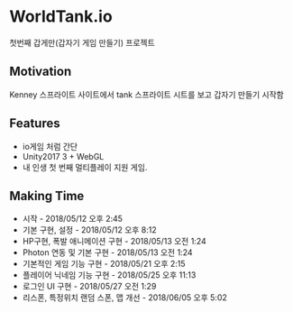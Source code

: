 # WorldTank.io
첫번째 갑게만(갑자기 게임 만들기) 프로젝트

## Motivation
Kenney 스프라이트 사이트에서 tank 스프라이트 시트를 보고 갑자기 만들기 시작함

## Features
* io게임 처럼 간단
* Unity2017 3 + WebGL
* 내 인생 첫 번째 멀티플레이 지원 게임.

## Making Time
* 시작 - 2018/05/12 오후 2:45
* 기본 구현, 설정 - 2018/05/12 오후 8:12
* HP구현, 폭발 애니메이션 구현 - 2018/05/13 오전 1:24
* Photon 연동 및 기본 구현 - 2018/05/13 오전 1:24
* 기본적인 게임 기능 구현 - 2018/05/21 오후 2:15
* 플레이어 닉네임 기능 구현 - 2018/05/25 오후 11:13
* 로그인 UI 구현 - 2018/05/27 오전 1:29
* 리스폰, 특정위치 랜덤 스폰, 맵 개선 - 2018/06/05 오후 5:02
